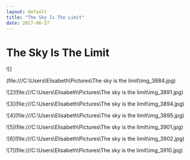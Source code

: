 ```yaml
---
layout: default
title: "The Sky Is The Limit"
date: 2017-06-27
---
```


# The Sky Is The Limit

![]

(file:///C:\\Users\Elisabeth\Pictures\The sky is the limit\img_3884.jpg)

![2](file:///C:\\Users\Elisabeth\Pictures\The sky is the limit\img_3891.jpg)

![3](file:///C:\\Users\Elisabeth\Pictures\The sky is the limit\img_3894.jpg)

![4](file:///C:\\Users\Elisabeth\Pictures\The sky is the limit\img_3895.jpg)

![5](file:///C:\\Users\Elisabeth\Pictures\The sky is the limit\img_3901.jpg)

![6](file:///C:\\Users\Elisabeth\Pictures\The sky is the limit\img_3902.jpg)

![7](file:///C:\\Users\Elisabeth\Pictures\The sky is the limit\img_3910.jpg)
